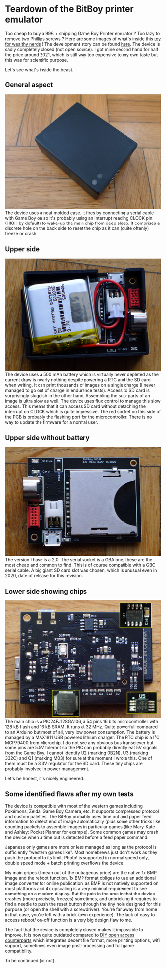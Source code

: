 # Teardown of the BitBoy printer emulator

Too cheap to buy a 99€ + shipping Game Boy Printer emulator ? Too lazy to remove two Phillips screws ? Here are some images of what's inside this [toy for wealthy nerds](https://gameboyphoto.bigcartel.com/) ! The development story can be found [here](/Datasheets/BitBoy_Project_Development_Brief_V2.0.pdf). The device is sadly completely closed (not open source). I got mine second hand for half the price around 2021, which is still way too expensive to my own taste but this was for scientific purpose.

Let's see what's inside the beast.

## General aspect
![](/Images/BitBoy_1.png)
The device uses a neat molded case. It fires by connecting a serial cable with Game Boy on so it's probably using an interrupt reading CLOCK pin (HIGH by default) to wake-up the main chip from deep sleep. It comprises a discrete hole on the back side to reset the chip as it can (quite oftenly) freeze or crash.

## Upper side
![](/Images/BitBoy_2.png)
The device uses a 500 mAh battery which is virtually never depleted as the current draw is nearly nothing despite powering a RTC and the SD card when writing. It can print thousands of images on a single charge (I never managed to go out of charge in endurance tests). Access to SD card is surprisingly sluggish in the other hand. Assembling the sub-parts of an image is ultra slow as well. The device uses flux control to manage this slow access. This means that it can access SD card without detaching the interrupt on CLOCK which is quite impressive. The red socket on this side of the PCB is probably the flashing port for the microcontroller. There is no way to update the firmware for a normal user.

## Upper side without battery
![](/Images/BitBoy_3.png)
The version I have is a 2.0. The serial socket is a GBA one, these are the most cheap and common to find. This is of course compatible with a GBC serial cable. A big giant SD card slot was chosen, which is unusual even in 2020, date of release for this revision.

## Lower side showing chips
![](/Images/BitBoy_4.png)
The main chip is a PIC24FJ128GA106, a 54 pins 16 bits microcontroller with 128 kB flash and 16 kB SRAM. It runs at 32 MHz. Quite powerfull compared to an Arduino but most of all, very low power consumption. The battery is managed by a MAX1811 USB powered lithium charger. The RTC chip is a I²C MCP79400 from Microchip. I do not see any obvious bus transciever but some pins are 5.5V tolerant so the PIC can probably directly eat 5V signals from the Game Boy. I cannot identify U2 (marking 0B2N), U3 (marking 332C) and Q1 (marking M03) for sure at the moment I wrote this. One of them must be a 3.3V regulator for the SD card. These tiny chips are probably involved in power management.

Let's be honest, it's nicely engineered.

## Some identified flaws after my own tests

The device is compatible with most of the western games including Pokémons, Zelda, Game Boy Camera, etc. It supports compressed protocol and custom palettes. The BitBoy probably uses time out and paper feed information to detect end of image automatically (plus some other tricks like counting packets to assemble images in particular games (like Mary-Kate and Ashley: Pocket Planner for example). Some common games may crash the device when a time out is detected before a feed paper command.

Japanese only games are more or less managed as long as the protocol is sufficiently "western games like". Most homebrews just don't work as they push the protocol to its limit. Photo! is supported in normal speed only, double speed mode + batch printing overflows the device.

My main gripes (I mean out of the outrageous price) are the native 1x BMP image and the reboot function. 1x BMP format obliges to use an additional image converter for online publication, as BMP is not natively supported on most platforms and 4x upscaling is a very minimal requirement to see something on a modern display. But the pain in the arse in that the device crashes (more precisely, freezes) sometimes, and unbricking it requires to find a needle to push the reset button through the tiny hole designed for this purpose (or open the shell with a screwdriver). You're far away from home in that case, you're left with a brick (own experience). The lack of easy to access reboot/ on-off function is a very big design flaw to me.

The fact that the device is completely closed makes it impossible to improve. It is now quite outdated compared to [DIY open access counterparts](https://github.com/Raphael-Boichot/Awesome-Game-Boy-Camera-and-Game-Boy-Printer-projects?tab=readme-ov-file#printer-emulators) which integrates decent file format, more printing options, wifi support, sometimes even image post-processing and full game compatibility.

To be continued (or not).

